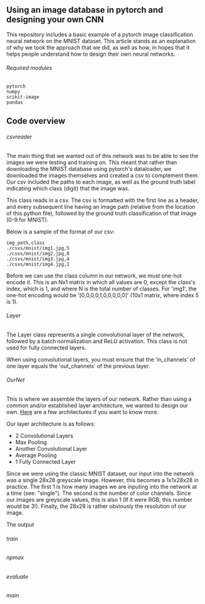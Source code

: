## Using an image database in pytorch and designing your own CNN
This repository includes a basic example of a pytorch image classification neural network on the MNIST dataset. This article stands as an explanation of why we took the approach that we did, as well as how, in hopes that it helps people understand how to design their own neural networks.

###### Required modules
```
pytorch
numpy
scikit-image
pandas
```

## Code overview

###### csvreader
The main thing that we wanted out of this network was to be able to see the images we were testing and training on. This meant that rather than downloading the MNIST database using pytorch's dataloader, we downloaded the images themselves and created a csv to complement them. Our csv included the paths to each image, as well as the ground truth label indicating which class (digit) that the image was.

This class reads in a csv. The csv is formatted with the first line as a header, and every subsequent line having an image path (relative from the location of this python file), followed by the ground truth classification of that image (0-9 for MNIST).

Below is a sample of the format of our csv:
```
img_path,class
./csvs/mnist/img1.jpg,5
./csvs/mnist/img2.jpg,0
./csvs/mnist/img3.jpg,4
./csvs/mnist/img4.jpg,1
```
Before we can use the class column in our network, we must one-hot encode it. This is an Nx1 matrix in which all values are 0, except the class's index, which is 1, and where N is the total number of classes. For 'img1', the one-hot encoding would be '[0,0,0,0,1,0,0,0,0,0]' (10x1 matrix, where index 5 is 1).

###### Layer
The Layer class represents a single convolutional layer of the network, followed by a batch normalization and ReLU activation. This class is not used for fully connected layers.

When using convolutional layers, you must ensure that the 'in_channels' of one layer equals the 'out_channels' of the previous layer.

###### OurNet
This is where we assemble the layers of our network. Rather than using a common and/or established layer architecture, we wanted to design our own. [Here](https://towardsdatascience.com/neural-network-architectures-156e5bad51ba) are a few architectures if you want to know more.

Our layer architecture is as follows:
- 2 Convolutional Layers
- Max Pooling
- Another Convolutional Layer
- Average Pooling
- 1 Fully Connected Layer

Since we were using the classic MNIST dataset, our input into the network was a single 28x28 greyscale image. However, this becomes a 1x1x28x28 in practice. The first 1 is how many images we are inputing into the network at a time (see: "single"). The second is the number of color channels. Since our images are greyscale values, this is also 1 (If it were RGB, this number would be 3!). Finally, the 28x28 is rather obviously the resolution of our image.

The output
###### train

###### npmax

###### evaluate

###### main
